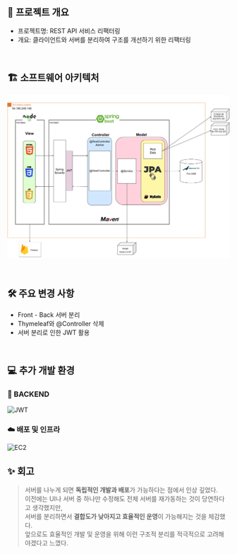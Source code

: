 <br/>

## 📌 프로젝트 개요

- 프로젝트명: REST API 서비스 리팩터링  
- 개요: 클라이언트와 서버를 분리하여 구조를 개선하기 위한 리팩터링

<br/>

## 🏗️ 소프트웨어 아키텍처
![2차 스프린트](./2차%20스프린트.png)

<br/>

## 🛠️ 주요 변경 사항

 - Front - Back 서버 분리
 - Thymeleaf와 @Controller 삭제
 - 서버 분리로 인한 JWT 활용

<br/>

## 💻 추가 개발 환경

### 🧠 BACKEND
![JWT](https://img.shields.io/badge/JWT-000000?style=flat-square&logo=jsonwebtokens&logoColor=white)

### ☁️ 배포 및 인프라
![EC2](https://img.shields.io/badge/AWS_EC2-FF9900?style=flat-square&logo=amazon-ec2&logoColor=white)

## ✨ 회고

> 서버를 나누게 되면 **독립적인 개발과 배포**가 가능하다는 점에서 인상 깊었다.  
> 이전에는 UI나 서버 중 하나만 수정해도 전체 서버를 재가동하는 것이 당연하다고 생각했지만,  
> 서버를 분리하면서 **결합도가 낮아지고 효율적인 운영**이 가능해지는 것을 체감했다.  
> 앞으로도 효율적인 개발 및 운영을 위해 이런 구조적 분리를 적극적으로 고려해야겠다고 느꼈다.
